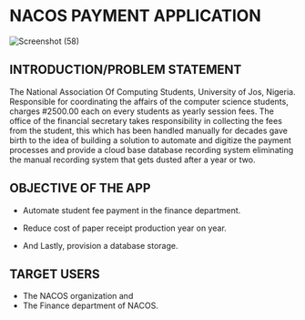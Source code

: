 # NACOS PAYMENT APPLICATION

![Screenshot (58)](https://user-images.githubusercontent.com/82520832/207871884-6b1f9554-a9e1-43ac-8c5b-0d1100643ccc.png)

## INTRODUCTION/PROBLEM STATEMENT
The National Association Of Computing Students, University of Jos, Nigeria. Responsible for coordinating the affairs of the computer science students, charges #2500.00 each on every students as yearly session fees.
The office of the financial secretary takes responsibility in collecting the fees from the student, this which has been handled manually for decades gave birth to the idea of building a solution to automate and digitize the payment processes and provide a cloud base database recording system eliminating the manual recording system that gets dusted after a year or two.

## OBJECTIVE OF THE APP

* Automate student fee payment in the finance department.​

* Reduce cost of paper receipt production year on year.​

* And Lastly, provision a database storage.​

## TARGET USERS
* The NACOS organization and 
* The Finance department of NACOS.



